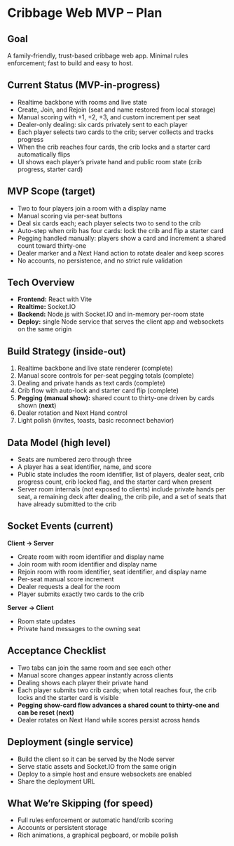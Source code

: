 # Cribbage Web MVP – Plan

## Goal
A family-friendly, trust-based cribbage web app. Minimal rules enforcement; fast to build and easy to host.

## Current Status (MVP-in-progress)
- Realtime backbone with rooms and live state  
- Create, Join, and Rejoin (seat and name restored from local storage)  
- Manual scoring with +1, +2, +3, and custom increment per seat  
- Dealer-only dealing: six cards privately sent to each player  
- Each player selects two cards to the crib; server collects and tracks progress  
- When the crib reaches four cards, the crib locks and a starter card automatically flips  
- UI shows each player’s private hand and public room state (crib progress, starter card)

## MVP Scope (target)
- Two to four players join a room with a display name  
- Manual scoring via per-seat buttons  
- Deal six cards each; each player selects two to send to the crib  
- Auto-step when crib has four cards: lock the crib and flip a starter card  
- Pegging handled manually: players show a card and increment a shared count toward thirty-one  
- Dealer marker and a Next Hand action to rotate dealer and keep scores  
- No accounts, no persistence, and no strict rule validation

## Tech Overview
- **Frontend:** React with Vite  
- **Realtime:** Socket.IO  
- **Backend:** Node.js with Socket.IO and in-memory per-room state  
- **Deploy:** single Node service that serves the client app and websockets on the same origin

## Build Strategy (inside-out)
1. Realtime backbone and live state renderer (complete)  
2. Manual score controls for per-seat pegging totals (complete)  
3. Dealing and private hands as text cards (complete)  
4. Crib flow with auto-lock and starter card flip (complete)  
5. **Pegging (manual show):** shared count to thirty-one driven by cards shown (**next**)  
6. Dealer rotation and Next Hand control  
7. Light polish (invites, toasts, basic reconnect behavior)

## Data Model (high level)
- Seats are numbered zero through three  
- A player has a seat identifier, name, and score  
- Public state includes the room identifier, list of players, dealer seat, crib progress count, crib locked flag, and the starter card when present  
- Server room internals (not exposed to clients) include private hands per seat, a remaining deck after dealing, the crib pile, and a set of seats that have already submitted to the crib

## Socket Events (current)

**Client → Server**  
- Create room with room identifier and display name  
- Join room with room identifier and display name  
- Rejoin room with room identifier, seat identifier, and display name  
- Per-seat manual score increment  
- Dealer requests a deal for the room  
- Player submits exactly two cards to the crib  

**Server → Client**  
- Room state updates  
- Private hand messages to the owning seat

## Acceptance Checklist
- Two tabs can join the same room and see each other  
- Manual score changes appear instantly across clients  
- Dealing shows each player their private hand  
- Each player submits two crib cards; when total reaches four, the crib locks and the starter card is visible  
- **Pegging show-card flow advances a shared count to thirty-one and can be reset (next)**  
- Dealer rotates on Next Hand while scores persist across hands

## Deployment (single service)
- Build the client so it can be served by the Node server  
- Serve static assets and Socket.IO from the same origin  
- Deploy to a simple host and ensure websockets are enabled  
- Share the deployment URL

## What We’re Skipping (for speed)
- Full rules enforcement or automatic hand/crib scoring  
- Accounts or persistent storage  
- Rich animations, a graphical pegboard, or mobile polish

